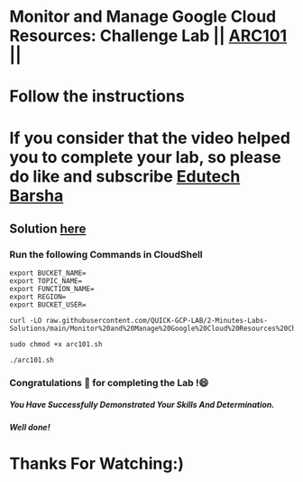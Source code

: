 # Monitor and Manage Google Cloud Resources: Challenge Lab || [ARC101](https://www.cloudskillsboost.google/focuses/60441?parent=catalog) ||
# Follow the instructions

# If you consider that the video helped you to complete your lab, so please do like and subscribe [Edutech Barsha](https://www.youtube.com/@edutechbarsha)
## Solution [here](https://youtu.be/S_CtfMWkgy4)

### Run the following Commands in CloudShell

```
export BUCKET_NAME=
export TOPIC_NAME=
export FUNCTION_NAME=
export REGION=
export BUCKET_USER=
```
```
curl -LO raw.githubusercontent.com/QUICK-GCP-LAB/2-Minutes-Labs-Solutions/main/Monitor%20and%20Manage%20Google%20Cloud%20Resources%20Challenge%20Lab/arc101.sh

sudo chmod +x arc101.sh

./arc101.sh
```

### Congratulations 🎉 for completing the Lab !😄

##### *You Have Successfully Demonstrated Your Skills And Determination.*

#### *Well done!*

# Thanks For Watching:)
